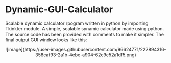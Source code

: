 # Dynamic-GUI-Calculator
Scalable dynamic calculator rpogram written in python by importing Tkinkter module.
A simple, scalable synamic calculator made using python. The source code has been provided with comments to make it simpler. The final output GUI window looks like this:
<p align="center">
![image](https://user-images.githubusercontent.com/96624771/222894316-358caf93-2a1b-4ebe-a904-62c9c52a1df5.png)
</p>
